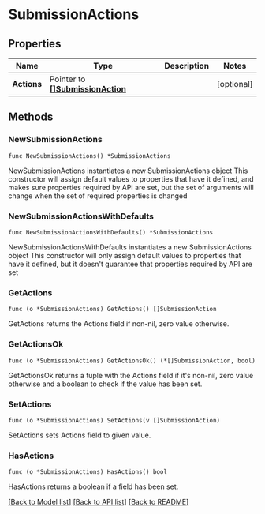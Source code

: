 # SubmissionActions

## Properties

Name | Type | Description | Notes
------------ | ------------- | ------------- | -------------
**Actions** | Pointer to [**[]SubmissionAction**](SubmissionAction.md) |  | [optional] 

## Methods

### NewSubmissionActions

`func NewSubmissionActions() *SubmissionActions`

NewSubmissionActions instantiates a new SubmissionActions object
This constructor will assign default values to properties that have it defined,
and makes sure properties required by API are set, but the set of arguments
will change when the set of required properties is changed

### NewSubmissionActionsWithDefaults

`func NewSubmissionActionsWithDefaults() *SubmissionActions`

NewSubmissionActionsWithDefaults instantiates a new SubmissionActions object
This constructor will only assign default values to properties that have it defined,
but it doesn't guarantee that properties required by API are set

### GetActions

`func (o *SubmissionActions) GetActions() []SubmissionAction`

GetActions returns the Actions field if non-nil, zero value otherwise.

### GetActionsOk

`func (o *SubmissionActions) GetActionsOk() (*[]SubmissionAction, bool)`

GetActionsOk returns a tuple with the Actions field if it's non-nil, zero value otherwise
and a boolean to check if the value has been set.

### SetActions

`func (o *SubmissionActions) SetActions(v []SubmissionAction)`

SetActions sets Actions field to given value.

### HasActions

`func (o *SubmissionActions) HasActions() bool`

HasActions returns a boolean if a field has been set.


[[Back to Model list]](../README.md#documentation-for-models) [[Back to API list]](../README.md#documentation-for-api-endpoints) [[Back to README]](../README.md)


